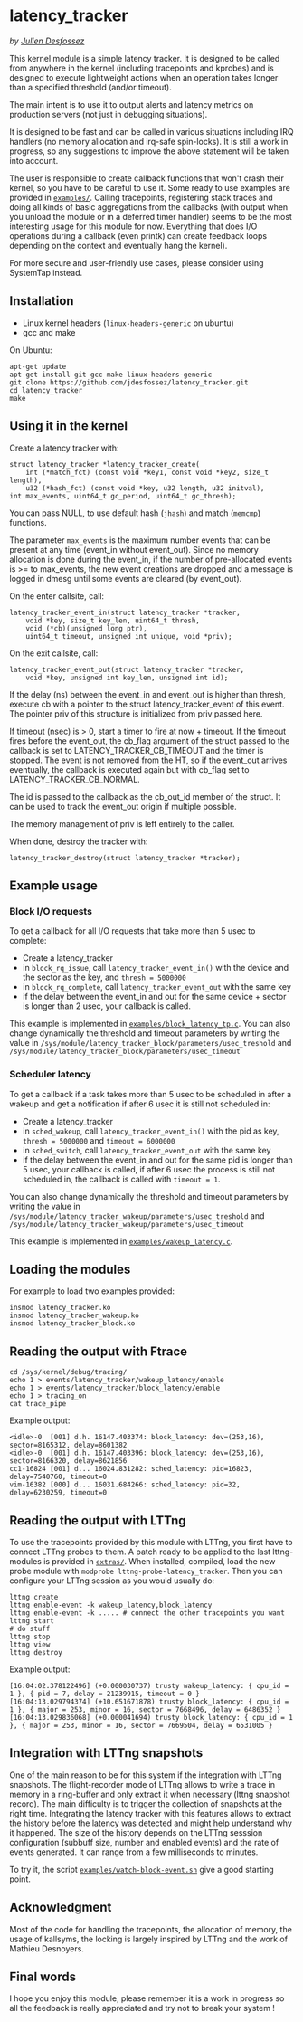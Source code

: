 latency_tracker
=============

_by [Julien Desfossez](mailto:jdesfossez@efficios.com)_

This kernel module is a simple latency tracker. It is designed to be called
from anywhere in the kernel (including tracepoints and kprobes) and is designed
to execute lightweight actions when an operation takes longer than a specified
threshold (and/or timeout).

The main intent is to use it to output alerts and latency metrics on production
servers (not just in debugging situations).

It is designed to be fast and can be called in various situations including IRQ
handlers (no memory allocation and irq-safe spin-locks). It is still a work in
progress, so any suggestions to improve the above statement will be taken into
account.

The user is responsible to create callback functions that won't crash their
kernel, so you have to be careful to use it. Some ready to use examples are
provided in [`examples/`](examples/). Calling tracepoints, registering stack
traces and doing all kinds of basic aggregations from the callbacks (with
output when you unload the module or in a deferred timer handler) seems to be
the most interesting usage for this module for now. Everything that does I/O
operations during a callback (even printk) can create feedback loops depending
on the context and eventually hang the kernel).

For more secure and user-friendly use cases, please consider using SystemTap
instead.

Installation
------------
  - Linux kernel headers (`linux-headers-generic` on ubuntu)
  - gcc and make

On Ubuntu:

```
apt-get update
apt-get install git gcc make linux-headers-generic
git clone https://github.com/jdesfossez/latency_tracker.git
cd latency_tracker
make
```

Using it in the kernel
----------------------

Create a latency tracker with:

    struct latency_tracker *latency_tracker_create(
        int (*match_fct) (const void *key1, const void *key2, size_t length),
        u32 (*hash_fct) (const void *key, u32 length, u32 initval),
	int max_events, uint64_t gc_period, uint64_t gc_thresh);

You can pass NULL, to use default hash (`jhash`) and match (`memcmp`)
functions.

The parameter `max_events` is the maximum number events that can be present at
any time (event_in without event_out).
Since no memory allocation is done during the event_in, if the number of
pre-allocated events is >= to max_events, the new event creations are dropped
and a message is logged in dmesg until some events are cleared (by event_out).

On the enter callsite, call:

    latency_tracker_event_in(struct latency_tracker *tracker,
        void *key, size_t key_len, uint64_t thresh,
        void (*cb)(unsigned long ptr),
        uint64_t timeout, unsigned int unique, void *priv);

On the exit callsite, call:

    latency_tracker_event_out(struct latency_tracker *tracker,
        void *key, unsigned int key_len, unsigned int id);

If the delay (ns) between the event_in and event_out is higher than
thresh, execute cb with a pointer to the struct latency_tracker_event
of this event. The pointer priv of this structure is initialized from
priv passed here.

If timeout (nsec) is > 0, start a timer to fire at now + timeout. If the
timeout fires before the event_out, the cb_flag argument of the struct passed
to the callback is set to LATENCY_TRACKER_CB_TIMEOUT and the timer is stopped.
The event is not removed from the HT, so if the event_out arrives eventually,
the callback is executed again but with cb_flag set to
LATENCY_TRACKER_CB_NORMAL.

The id is passed to the callback as the cb_out_id member of the struct. It
can be used to track the event_out origin if multiple possible.

The memory management of priv is left entirely to the caller.

When done, destroy the tracker with:

    latency_tracker_destroy(struct latency_tracker *tracker);


Example usage
-------------

### Block I/O requests

To get a callback for all I/O requests that take more than 5 usec to complete:
  - Create a latency_tracker
  - in `block_rq_issue`, call `latency_tracker_event_in()` with the device and the sector as the key, and `thresh = 5000000`
  - in `block_rq_complete`, call `latency_tracker_event_out` with the same key
  - if the delay between the event_in and out for the same device + sector is longer than 2 usec, your callback is called.

This example is implemented in [`examples/block_latency_tp.c`](examples/block_latency_tp.c).
You can also change dynamically the threshold and timeout parameters by writing the
value in `/sys/module/latency_tracker_block/parameters/usec_treshold` and `/sys/module/latency_tracker_block/parameters/usec_timeout`

### Scheduler latency
To get a callback if a task takes more than 5 usec to be scheduled in after a wakeup and get a notification if after 6 usec
it is still not scheduled in:
  - Create a latency_tracker
  - in `sched_wakeup`, call `latency_tracker_event_in()` with the pid as key, `thresh = 5000000` and `timeout = 6000000`
  - in `sched_switch`, call `latency_tracker_event_out` with the same key
  - if the delay between the event_in and out for the same pid is longer than 5 usec, your callback is called, if after 6 usec the process is still not scheduled in, the callback is called with `timeout = 1`.

You can also change dynamically the threshold and timeout parameters by writing the
value in `/sys/module/latency_tracker_wakeup/parameters/usec_treshold` and `/sys/module/latency_tracker_wakeup/parameters/usec_timeout`

This example is implemented in [`examples/wakeup_latency.c`](examples/wakeup_latency.c).

Loading the modules
-------------------
For example to load two examples provided:

```
insmod latency_tracker.ko
insmod latency_tracker_wakeup.ko
insmod latency_tracker_block.ko
```

Reading the output with Ftrace
------------------------------

```
cd /sys/kernel/debug/tracing/
echo 1 > events/latency_tracker/wakeup_latency/enable
echo 1 > events/latency_tracker/block_latency/enable
echo 1 > tracing_on
cat trace_pipe
```

Example output:

```
<idle>-0  [001] d.h. 16147.403374: block_latency: dev=(253,16), sector=8165312, delay=8601382
<idle>-0  [001] d.h. 16147.403396: block_latency: dev=(253,16), sector=8166320, delay=8621856
cc1-16824 [001] d... 16024.831282: sched_latency: pid=16823, delay=7540760, timeout=0
vim-16382 [000] d... 16031.684266: sched_latency: pid=32, delay=6230259, timeout=0

```

Reading the output with LTTng
-----------------------------

To use the tracepoints provided by this module with LTTng, you first have to
connect LTTng probes to them. A patch ready to be applied to the last
lttng-modules is provided in [`extras/`](extras/). When installed, compiled, load the
new probe module with `modprobe lttng-probe-latency_tracker`. Then you can configure
your LTTng session as you would usually do:

```
lttng create
lttng enable-event -k wakeup_latency,block_latency
lttng enable-event -k ..... # connect the other tracepoints you want
lttng start
# do stuff
lttng stop
lttng view
lttng destroy
```

Example output:

```
[16:04:02.378122496] (+0.000030737) trusty wakeup_latency: { cpu_id = 1 }, { pid = 7, delay = 21239915, timeout = 0 }
[16:04:13.029794374] (+10.651671878) trusty block_latency: { cpu_id = 1 }, { major = 253, minor = 16, sector = 7668496, delay = 6486352 }
[16:04:13.029836068] (+0.000041694) trusty block_latency: { cpu_id = 1 }, { major = 253, minor = 16, sector = 7669504, delay = 6531005 }
```

Integration with LTTng snapshots
--------------------------------

One of the main reason to be for this system if the integration with LTTng
snapshots. The flight-recorder mode of LTTng allows to write a trace in memory
in a ring-buffer and only extract it when necessary (lttng snapshot record).
The main difficulty is to trigger the collection of snapshots at the right
time. Integrating the latency tracker with this features allows to extract the
history before the latency was detected and might help understand why it
happened. The size of the history depends on the LTTng sesssion configuration
(subbuff size, number and enabled events) and the rate of events generated.  It
can range from a few milliseconds to minutes.

To try it, the script [`examples/watch-block-event.sh`](examples/watch-block-event.sh)
give a good starting point.

Acknowledgment
--------------

Most of the code for handling the tracepoints, the allocation of memory, the
usage of kallsyms, the locking is largely inspired by LTTng and the work of
Mathieu Desnoyers.


Final words
-----------

I hope you enjoy this module, please remember it is a work in progress so all
the feedback is really appreciated and try not to break your system !

